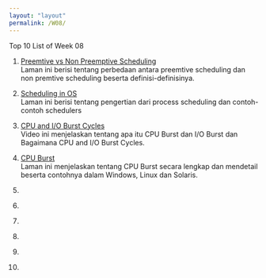 ```yaml
---
layout: "layout"
permalink: /W08/
---
```


Top 10 List of Week 08

1. [Preemtive vs Non Preemptive Scheduling](https://www.geeksforgeeks.org/preemptive-and-non-preemptive-scheduling/)<br>
Laman ini berisi tentang perbedaan antara preemtive scheduling dan non premtive scheduling beserta definisi-definisinya.

2. [Scheduling in OS](https://www.tutorialspoint.com/operating_system/os_process_scheduling.htm)<br>
Laman ini berisi tentang pengertian dari process scheduling dan contoh-contoh schedulers

3. [CPU and I/O Burst Cycles](https://www.youtube.com/watch?v=pVzb3TUcDLo)<br>
Video ini menjelaskan tentang apa itu CPU Burst dan I/O Burst dan Bagaimana CPU and I/O Burst Cycles.

4. [CPU Burst](http://www2.cs.uregina.ca/~hamilton/courses/330/notes/scheduling/scheduling.html)<br>
Laman ini menjelaskan tentang CPU Burst secara lengkap dan mendetail beserta contohnya dalam Windows, Linux dan Solaris.

5. []()<br>

6. []()<br>

7. []()<br>

8. []()<br>

9. []()<br>

10. []()<br>
